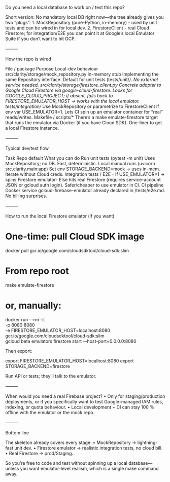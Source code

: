 Do you need a local database to work on / test this repo?

Short version: No mandatory local DB right now—the tree already gives you two “plugs”:
	1.	MockRepository (pure-Python, in-memory) - used by unit tests and can be wired in for local dev.
	2.	FirestoreClient - real Cloud Firestore; for integration/E2E you can point it at Google’s local Emulator Suite if you don’t want to hit GCP.

⸻

How the repo is wired

File / package	Purpose	Local-dev behaviour
src/clarity/storage/mock_repository.py	In-memory stub implementing the same Repository interface.	Default for unit tests (tests/unit/*). No external service needed.
src/clarity/storage/firestore_client.py	Concrete adapter to Google Cloud Firestore via google-cloud-firestore.	Looks for GOOGLE_CLOUD_PROJECT; if absent, falls back to FIRESTORE_EMULATOR_HOST → works with the local emulator.
tests/integration/*	Use MockRepository or parametrize to FirestoreClient if env var USE_EMULATOR=1.	Lets CI spin up an emulator container for “real” reads/writes.
Makefile / scripts/*	There’s a make emulate-firestore target that runs the emulator via Docker (if you have Cloud SDK).	One-liner to get a local Firestore instance.


⸻

Typical dev/test flow

Task	Repo default	What you can do
Run unit tests (pytest -m unit)	Uses MockRepository; no DB.	Fast, deterministic.
Local manual runs (uvicorn src.clarity.main:app)	Set env STORAGE_BACKEND=mock → uses in-mem.	Iterate without Cloud creds.
Integration tests / E2E	- If USE_EMULATOR=1 → spins Firestore emulator- Else hits real Firestore (requires service-account JSON or gcloud auth login).	Safer/cheaper to use emulator in CI.
CI pipeline	Docker service gcloud-firebase-emulator already declared in /tests/e2e.md.	No billing surprises.


⸻

How to run the local Firestore emulator (if you want)

# One-time: pull Cloud SDK image
docker pull gcr.io/google.com/cloudsdktool/cloud-sdk:slim

# From repo root
make emulate-firestore
# or, manually:
docker run --rm -it \
  -p 8080:8080 \
  -e FIRESTORE_EMULATOR_HOST=localhost:8080 \
  gcr.io/google.com/cloudsdktool/cloud-sdk:slim \
  gcloud beta emulators firestore start --host-port=0.0.0.0:8080

Then export:

export FIRESTORE_EMULATOR_HOST=localhost:8080
export STORAGE_BACKEND=firestore

Run API or tests; they’ll talk to the emulator.

⸻

When would you need a real Firebase project?
	•	Only for staging/production deployments, or if you specifically want to test Google-managed IAM rules, indexing, or quota behaviour.
	•	Local development + CI can stay 100 % offline with the emulator or the mock repo.

⸻

Bottom line

The skeleton already covers every stage:
	•	MockRepository → lightning-fast unit dev.
	•	Firestore emulator → realistic integration tests, no cloud bill.
	•	Real Firestore → prod/Staging.

So you’re free to code and test without spinning up a local database—unless you want emulator-level realism, which is a single make command away.
